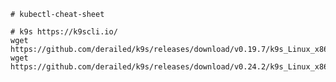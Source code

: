     # kubectl-cheat-sheet

    # k9s https://k9scli.io/ 
    wget https://github.com/derailed/k9s/releases/download/v0.19.7/k9s_Linux_x86_64.tar.gz
    wget https://github.com/derailed/k9s/releases/download/v0.24.2/k9s_Linux_x86_64.tar.gz
